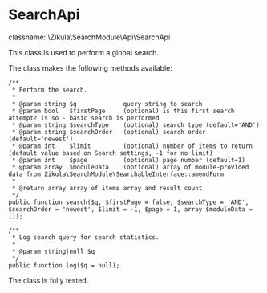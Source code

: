 SearchApi
=========

classname: \Zikula\SearchModule\Api\SearchApi

This class is used to perform a global search.

The class makes the following methods available:

    /**
     * Perform the search.
     *
     * @param string $q             query string to search
     * @param bool   $firstPage     (optional) is this first search attempt? is so - basic search is performed
     * @param string $searchType    (optional) search type (default='AND')
     * @param string $searchOrder   (optional) search order (default='newest')
     * @param int    $limit         (optional) number of items to return (default value based on Search settings, -1 for no limit)
     * @param int    $page          (optional) page number (default=1)
     * @param array  $moduleData    (optional) array of module-provided data from Zikula\SearchModule\SearchableInterface::amendForm
     *
     * @return array array of items array and result count
     */
    public function search($q, $firstPage = false, $searchType = 'AND', $searchOrder = 'newest', $limit = -1, $page = 1, array $moduleData = []);

    /**
     * Log search query for search statistics.
     *
     * @param string|null $q
     */
    public function log($q = null);

The class is fully tested.
